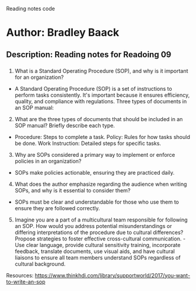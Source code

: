 Reading notes code

# Author: Bradley Baack

## Description: Reading notes for Readoing 09

### 


1)  What is a Standard Operating Procedure (SOP), and why is it important for an organization?
  - A Standard Operating Procedure (SOP) is a set of instructions to perform tasks consistently. It's important because it ensures efficiency, quality, and compliance with regulations.
Three types of documents in an SOP manual:
2) What are the three types of documents that should be included in an SOP manual? Briefly describe each type.
  - Procedure: Steps to complete a task.
    Policy: Rules for how tasks should be done.
    Work Instruction: Detailed steps for specific tasks.

3)  Why are SOPs considered a primary way to implement or enforce policies in an organization?
  - SOPs make policies actionable, ensuring they are practiced daily.

4) What does the author emphasize regarding the audience when writing SOPs, and why is it essential to consider them?
  - SOPs must be clear and understandable for those who use them to ensure they are followed correctly.

5) Imagine you are a part of a multicultural team responsible for following an SOP. How would you address potential misunderstandings or differing interpretations of the procedure due to cultural differences? Propose strategies to foster effective cross-cultural communication.
  -Use clear language, provide cultural sensitivity training, incorporate feedback, translate documents, use visual aids, and have cultural liaisons to ensure all team members understand SOPs regardless of cultural background.

Resources: 
https://www.thinkhdi.com/library/supportworld/2017/you-want-to-write-an-sop
